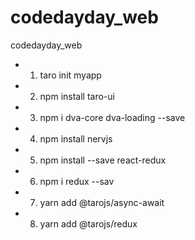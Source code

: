 # codedayday_web
codedayday_web

- 1. taro init myapp
- 2. npm install taro-ui
- 3. npm i dva-core dva-loading --save
- 4. npm install nervjs
- 5. npm install --save react-redux
- 6. npm i redux --sav
- 7. yarn add @tarojs/async-await 
- 8. yarn add @tarojs/redux
